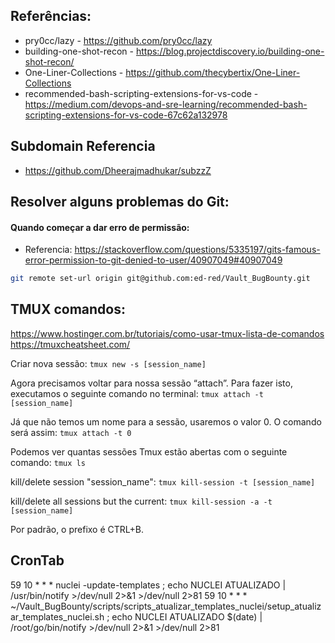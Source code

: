 ## Referências:
- pry0cc/lazy - https://github.com/pry0cc/lazy
- building-one-shot-recon - https://blog.projectdiscovery.io/building-one-shot-recon/
- One-Liner-Collections - https://github.com/thecybertix/One-Liner-Collections
- recommended-bash-scripting-extensions-for-vs-code - https://medium.com/devops-and-sre-learning/recommended-bash-scripting-extensions-for-vs-code-67c62a132978

## Subdomain Referencia
- https://github.com/Dheerajmadhukar/subzzZ

## Resolver alguns problemas do Git:
#### Quando começar a dar erro de permissão:
- Referencia:
    https://stackoverflow.com/questions/5335197/gits-famous-error-permission-to-git-denied-to-user/40907049#40907049
```bash
git remote set-url origin git@github.com:ed-red/Vault_BugBounty.git
```

## TMUX comandos:
https://www.hostinger.com.br/tutoriais/como-usar-tmux-lista-de-comandos
https://tmuxcheatsheet.com/

Criar nova sessão:
`tmux new -s [session_name]`

Agora precisamos voltar para nossa sessão “attach”. Para fazer isto, executamos o seguinte comando no terminal:
`tmux attach -t [session_name]`

Já que não temos um nome para a sessão, usaremos o valor 0. O comando será assim:
`tmux attach -t 0`

Podemos ver quantas sessões Tmux estão abertas com o seguinte comando:
`tmux ls`

kill/delete session "session_name":
`tmux kill-session -t [session_name]`

kill/delete all sessions but the current:
`tmux kill-session -a -t [session_name]`

Por padrão, o prefixo é CTRL+B.


## CronTab
59 10 * * * nuclei -update-templates ; echo NUCLEI ATUALIZADO | /usr/bin/notify >/dev/null 2>&1 >/dev/null 2>81
59 10 * * * ~/Vault_BugBounty/scripts/scripts_atualizar_templates_nuclei/setup_atualizar_templates_nuclei.sh ; echo NUCLEI ATUALIZADO $(date) | /root/go/bin/notify >/dev/null 2>&1 >/dev/null 2>81
